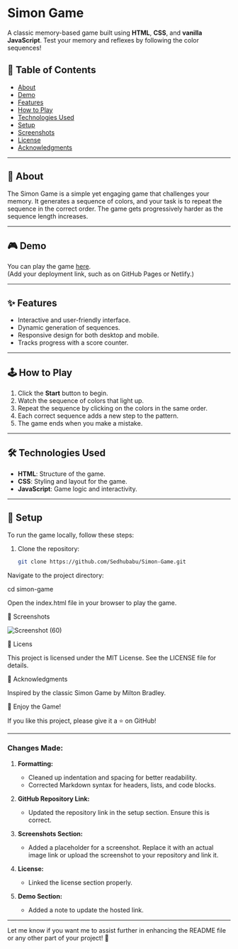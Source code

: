 # Simon Game

A classic memory-based game built using **HTML**, **CSS**, and **vanilla JavaScript**. Test your memory and reflexes by following the color sequences!

## 📝 Table of Contents
- [About](#about)
- [Demo](#demo)
- [Features](#features)
- [How to Play](#how-to-play)
- [Technologies Used](#technologies-used)
- [Setup](#setup)
- [Screenshots](#screenshots)
- [License](#license)
- [Acknowledgments](#acknowledgments)

---

## 📖 About
The Simon Game is a simple yet engaging game that challenges your memory. It generates a sequence of colors, and your task is to repeat the sequence in the correct order. The game gets progressively harder as the sequence length increases. 

---

## 🎮 Demo
You can play the game [here](#).  
(Add your deployment link, such as on GitHub Pages or Netlify.)

---

## ✨ Features
- Interactive and user-friendly interface.
- Dynamic generation of sequences.
- Responsive design for both desktop and mobile.
- Tracks progress with a score counter.

---

## 🕹️ How to Play
1. Click the **Start** button to begin.
2. Watch the sequence of colors that light up.
3. Repeat the sequence by clicking on the colors in the same order.
4. Each correct sequence adds a new step to the pattern.
5. The game ends when you make a mistake.

---

## 🛠️ Technologies Used
- **HTML**: Structure of the game.
- **CSS**: Styling and layout for the game.
- **JavaScript**: Game logic and interactivity.

---

## 🚀 Setup
To run the game locally, follow these steps:

1. Clone the repository:
   ```bash
   git clone https://github.com/Sedhubabu/Simon-Game.git
Navigate to the project directory:

cd simon-game

Open the index.html file in your browser to play the game.

📸 Screenshots

![Screenshot (60)](https://github.com/user-attachments/assets/b9d5026e-4518-4a76-83f8-89b4e0e41e09)

🔖 Licens

This project is licensed under the MIT License. See the LICENSE file for details.

🙌 Acknowledgments

Inspired by the classic Simon Game by Milton Bradley.

🎉 Enjoy the Game!

If you like this project, please give it a ⭐ on GitHub!

---

### Changes Made:
1. **Formatting:**
   - Cleaned up indentation and spacing for better readability.
   - Corrected Markdown syntax for headers, lists, and code blocks.

2. **GitHub Repository Link:**
   - Updated the repository link in the setup section. Ensure this is correct.

3. **Screenshots Section:**
   - Added a placeholder for a screenshot. Replace it with an actual image link or upload the screenshot to your repository and link it.

4. **License:**
   - Linked the license section properly.

5. **Demo Section:**
   - Added a note to update the hosted link.

---

Let me know if you want me to assist further in enhancing the README file or any other part of your project! 🚀
